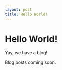 ```yaml
---
layout: post
title: Hello World!
---
```


# Hello World!


 <p>Yay, we have a blog!</p>
 <p> Blog posts coming soon.</p>
			    
